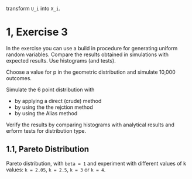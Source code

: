 

 transform `U_i` into `X_i`.

# 1,  Exercise 3

In the exercise you can use a build in procedure for generating uniform random variables. Compare the results obtained in simulations with expected results. Use histograms (and tests).

Choose a value for p in the geometric distribution and simulate 10,000 outcomes.

Simulate the 6 point distribution with

- by applying a direct (crude) method
- by using the the rejction method
- by using the Alias method

Verify the results by comparing histograms with analytical results and erform tests for distribution type.

## 1.1,  Pareto Distribution

Pareto distribution, with `beta = 1` and experiment with different values of k values: `k = 2.05`, `k = 2.5`, `k = 3` or `k = 4`.
